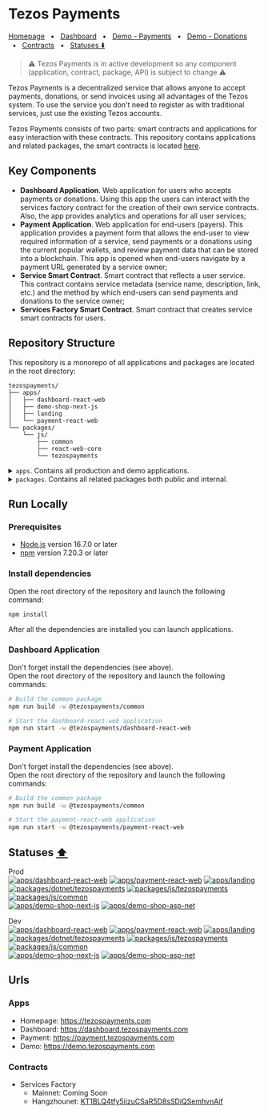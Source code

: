 # Tezos Payments

[Homepage](https://tezospayments.com) &nbsp;&nbsp;•&nbsp;&nbsp;
[Dashboard](https://dashboard.tezospayments.com) &nbsp;&nbsp;•&nbsp;&nbsp;
[Demo - Payments](https://demo.tezospayments.com) &nbsp;&nbsp;•&nbsp;&nbsp;
[Demo - Donations](https://payment.tezospayments.com/KT1S394GiUh6dkA4tcM6ceb49Yhot4ToYtDb/donation?network=hangzhounet) &nbsp;&nbsp;•&nbsp;&nbsp; 
[Contracts](https://github.com/fastwaterbear/tezospayments-contracts) &nbsp;&nbsp;•&nbsp;&nbsp; 
[Statuses ⬇️](#statuses-%EF%B8%8F)  

> ⚠️ Tezos Payments is in active development so any component (application, contract, package, API) is subject to change ⚠️

Tezos Payments is a decentralized service that allows anyone to accept payments, donations, or send invoices using all advantages of the Tezos system. To use the service you don't need to register as with traditional services, just use the existing Tezos accounts.

Tezos Payments consists of two parts: smart contracts and applications for easy interaction with these contracts. This repository contains applications and related packages, the smart contracts is located [here](https://github.com/fastwaterbear/tezospayments-contracts).

## Key Components
* **Dashboard Application**. Web application for users who accepts payments or donations. Using this app the users can interact with the services factory contract for the creation of their own service contracts. Also, the app provides analytics and operations for all user services;  
* **Payment Application**. Web application for end-users (payers). This application provides a payment form that allows the end-user to view required information of a service, send payments or a donations using the current popular wallets, and review payment data that can be stored into a blockchain.
This app is opened when end-users navigate by a payment URL generated by a service owner;
* **Service Smart Contract**. Smart contract that reflects a user service. This contract contains service metadata (service name, description, link, etc.) and the method by which end-users can send payments and donations to the service owner;
* **Services Factory Smart Contract**. Smart contract that creates service smart contracts for users.

## Repository Structure
This repository is a monorepo of all applications and packages are located in the root directory:
```
tezospayments/
├── apps/
│   ├── dashboard-react-web
│   ├── demo-shop-next-js
│   ├── landing
│   └── payment-react-web
└── packages/
    └── js/
        ├── common
        ├── react-web-core
        └── tezospayments
```

<details>
<summary><code>apps</code>. Contains all production and demo applications.</summary>

  * `dashboard-react-web`. Web application.  
    Usage: React, Ant Design, Redux Toolkit, Taquito, Beacon SDK, TypeScript;  
  
  * `demo-shop-next-js`. Demo online store showing demo payments.  
    Usage: Next.js, React, Typescript;  

  * `landing`. Simple landing page for the [tezospayments.com](https://tezospayments.com) site;  

  * `payment-react-web`. Web application.  
    Usage: React, Ant Design, Redux Toolkit, Taquito, Beacon SDK, TypeScript;  
</details>

<details>
<summary><code>packages</code>. Contains all related packages both public and internal.</summary>

  * `js`. Packages for NodeJS and browsers;  

    * `common`. Base packages for all js packages Shared code for the dashboard app and the payment app;  
    
    * `react-web-core`. Shared code for the dashboard app and the payment app;

    * `tezospayments`. Public package for generating payments on the server and client sides
</details>
    
## Run Locally

### Prerequisites
* [Node.js](https://nodejs.org) version 16.7.0 or later  
* [npm](https://docs.npmjs.com/downloading-and-installing-node-js-and-npm) version 7.20.3 or later  

### Install dependencies
Open the root directory of the repository and launch the following command:
```
npm install
```
After all the dependencies are installed you can launch applications.

### Dashboard Application
Don't forget install the dependencies (see above).  
Open the root directory of the repository and launch the following commands:  
```bash
# Build the common package
npm run build -w @tezospayments/common

# Start the dashboard-react-web application
npm run start -w @tezospayments/dashboard-react-web
```

### Payment Application
Don't forget install the dependencies (see above).  
Open the root directory of the repository and launch the following commands:  
```bash
# Build the common package
npm run build -w @tezospayments/common

# Start the payment-react-web application
npm run start -w @tezospayments/payment-react-web
```

## Statuses [⬆️](#tezos-payments)
Prod  
[![apps/dashboard-react-web](https://github.com/fastwaterbear/tezospayments/actions/workflows/dashboard-react-web-app.yml/badge.svg?branch=master)](https://github.com/fastwaterbear/tezospayments/actions/workflows/dashboard-react-web-app.yml?query=branch%3Amaster)
[![apps/payment-react-web](https://github.com/fastwaterbear/tezospayments/actions/workflows/payment-react-web-app.yml/badge.svg?branch=master)](https://github.com/fastwaterbear/tezospayments/actions/workflows/payment-react-web-app.yml?query=branch%3Amaster)
[![apps/landing](https://github.com/fastwaterbear/tezospayments/actions/workflows/landing-app.yml/badge.svg?branch=master)](https://github.com/fastwaterbear/tezospayments/actions/workflows/landing-app.yml?query=branch%3Amaster)   
[![packages/dotnet/tezospayments](https://github.com/fastwaterbear/tezospayments/actions/workflows/tezospayments-dotnet-package.yml/badge.svg?branch=master)](https://github.com/fastwaterbear/tezospayments/actions/workflows/tezospayments-dotnet-package.yml?query=branch%3Amaster)
[![packages/js/tezospayments](https://github.com/fastwaterbear/tezospayments/actions/workflows/tezospayments-js-package.yml/badge.svg?branch=master)](https://github.com/fastwaterbear/tezospayments/actions/workflows/tezospayments-js-package.yml?query=branch%3Amaster)
[![packages/js/common](https://github.com/fastwaterbear/tezospayments/actions/workflows/common-js-package.yml/badge.svg?branch=master)](https://github.com/fastwaterbear/tezospayments/actions/workflows/common-js-package.yml?query=branch%3Amaster)  
[![apps/demo-shop-next-js](https://github.com/fastwaterbear/tezospayments/actions/workflows/demo-shop-next-js-app.yml/badge.svg?branch=master)](https://github.com/fastwaterbear/tezospayments/actions/workflows/demo-shop-next-js-app.yml?query=branch%3Amaster)
[![apps/demo-shop-asp-net](https://github.com/fastwaterbear/tezospayments/actions/workflows/demo-shop-asp-net-app.yml/badge.svg?branch=master)](https://github.com/fastwaterbear/tezospayments/actions/workflows/demo-shop-asp-net-app.yml?query=branch%3Amaster)  

Dev  
[![apps/dashboard-react-web](https://github.com/fastwaterbear/tezospayments/actions/workflows/dashboard-react-web-app.yml/badge.svg?branch=dev)](https://github.com/fastwaterbear/tezospayments/actions/workflows/dashboard-react-web-app.yml?query=branch%3Adev)
[![apps/payment-react-web](https://github.com/fastwaterbear/tezospayments/actions/workflows/payment-react-web-app.yml/badge.svg?branch=dev)](https://github.com/fastwaterbear/tezospayments/actions/workflows/payment-react-web-app.yml?query=branch%3Adev)
[![apps/landing](https://github.com/fastwaterbear/tezospayments/actions/workflows/landing-app.yml/badge.svg?branch=dev)](https://github.com/fastwaterbear/tezospayments/actions/workflows/landing-app.yml?query=branch%3Adev)   
[![packages/dotnet/tezospayments](https://github.com/fastwaterbear/tezospayments/actions/workflows/tezospayments-dotnet-package.yml/badge.svg?branch=dev)](https://github.com/fastwaterbear/tezospayments/actions/workflows/tezospayments-dotnet-package.yml?query=branch%3dev)
[![packages/js/tezospayments](https://github.com/fastwaterbear/tezospayments/actions/workflows/tezospayments-js-package.yml/badge.svg?branch=dev)](https://github.com/fastwaterbear/tezospayments/actions/workflows/tezospayments-js-package.yml?query=branch%3Adev)
[![packages/js/common](https://github.com/fastwaterbear/tezospayments/actions/workflows/common-js-package.yml/badge.svg?branch=dev)](https://github.com/fastwaterbear/tezospayments/actions/workflows/common-js-package.yml?query=branch%3Adev)  
[![apps/demo-shop-next-js](https://github.com/fastwaterbear/tezospayments/actions/workflows/demo-shop-next-js-app.yml/badge.svg?branch=dev)](https://github.com/fastwaterbear/tezospayments/actions/workflows/demo-shop-next-js-app.yml?query=branch%3Adev)
[![apps/demo-shop-asp-net](https://github.com/fastwaterbear/tezospayments/actions/workflows/demo-shop-asp-net-app.yml/badge.svg?branch=dev)](https://github.com/fastwaterbear/tezospayments/actions/workflows/demo-shop-asp-net-app.yml?query=branch%3Adev)  

## Urls

### Apps
* Homepage: https://tezospayments.com
* Dashboard: https://dashboard.tezospayments.com
* Payment: https://payment.tezospayments.com
* Demo: https://demo.tezospayments.com

### Contracts

* Services Factory 
  * Mainnet: Coming Soon
  * Hangzhounet: [KT1BLQ4tfy5iizuCSaR5D8sSDiQSemhvnAif](https://better-call.dev/hangzhou2net/KT1BLQ4tfy5iizuCSaR5D8sSDiQSemhvnAif)

